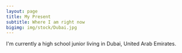 ```yaml
---
layout: page
title: My Present
subtitle: Where I am right now
bigimg: img/stock/Dubai.jpg
---
```


I'm currently a high school junior living in Dubai, United Arab Emirates.


